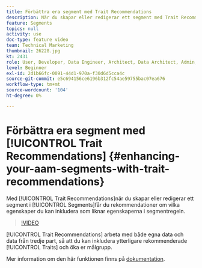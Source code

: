 ```yaml
---
title: Förbättra era segment med Trait Recommendations
description: När du skapar eller redigerar ett segment med Trait Recommendations får du rekommendationer om vilka egenskaper du kan inkludera som liknar egenskaperna i segmentregeln.
feature: Segments
topics: null
activity: use
doc-type: feature video
team: Technical Marketing
thumbnail: 26228.jpg
kt: 2431
role: User, Developer, Data Engineer, Architect, Data Architect, Admin, Leader
level: Beginner
exl-id: 2d1b66fc-0091-44d1-970a-f30d6d5cca4c
source-git-commit: e5c694156ce6196b312fc54ae59755bac07ea676
workflow-type: tm+mt
source-wordcount: '104'
ht-degree: 0%

---
```


# Förbättra era segment med [!UICONTROL Trait Recommendations] {#enhancing-your-aam-segments-with-trait-recommendations}

Med [!UICONTROL Trait Recommendations]när du skapar eller redigerar ett segment i [!UICONTROL Segments]får du rekommendationer om vilka egenskaper du kan inkludera som liknar egenskaperna i segmentregeln.

>[!VIDEO](https://video.tv.adobe.com/v/26228/?quality=12)

[!UICONTROL Trait Recommendations] arbeta med både egna data och data från tredje part, så att du kan inkludera ytterligare rekommenderade [!UICONTROL Traits] och öka er målgrupp.

Mer information om den här funktionen finns på [dokumentation](https://experiencecloud.adobe.com/resources/help/en_US/aam/trait-recommendations.html).
